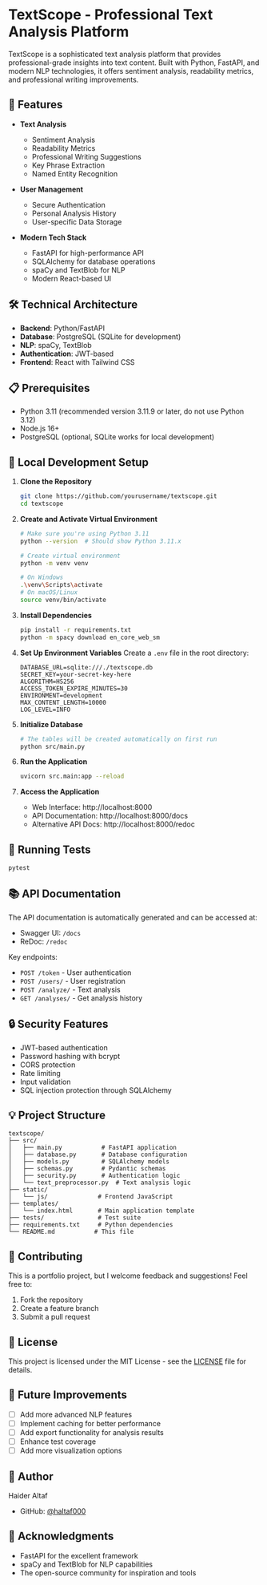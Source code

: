 # TextScope - Professional Text Analysis Platform

TextScope is a sophisticated text analysis platform that provides professional-grade insights into text content. Built with Python, FastAPI, and modern NLP technologies, it offers sentiment analysis, readability metrics, and professional writing improvements.

## 🚀 Features

- **Text Analysis**
  - Sentiment Analysis
  - Readability Metrics
  - Professional Writing Suggestions
  - Key Phrase Extraction
  - Named Entity Recognition

- **User Management**
  - Secure Authentication
  - Personal Analysis History
  - User-specific Data Storage

- **Modern Tech Stack**
  - FastAPI for high-performance API
  - SQLAlchemy for database operations
  - spaCy and TextBlob for NLP
  - Modern React-based UI

## 🛠️ Technical Architecture

- **Backend**: Python/FastAPI
- **Database**: PostgreSQL (SQLite for development)
- **NLP**: spaCy, TextBlob
- **Authentication**: JWT-based
- **Frontend**: React with Tailwind CSS

## 📋 Prerequisites

- Python 3.11 (recommended version 3.11.9 or later, do not use Python 3.12)
- Node.js 16+
- PostgreSQL (optional, SQLite works for local development)

## 🚀 Local Development Setup

1. **Clone the Repository**
   ```bash
   git clone https://github.com/yourusername/textscope.git
   cd textscope
   ```

2. **Create and Activate Virtual Environment**
   ```bash
   # Make sure you're using Python 3.11
   python --version  # Should show Python 3.11.x
   
   # Create virtual environment
   python -m venv venv
   
   # On Windows
   .\venv\Scripts\activate
   # On macOS/Linux
   source venv/bin/activate
   ```

3. **Install Dependencies**
   ```bash
   pip install -r requirements.txt
   python -m spacy download en_core_web_sm
   ```

4. **Set Up Environment Variables**
   Create a `.env` file in the root directory:
   ```env
   DATABASE_URL=sqlite:///./textscope.db
   SECRET_KEY=your-secret-key-here
   ALGORITHM=HS256
   ACCESS_TOKEN_EXPIRE_MINUTES=30
   ENVIRONMENT=development
   MAX_CONTENT_LENGTH=10000
   LOG_LEVEL=INFO
   ```

5. **Initialize Database**
   ```bash
   # The tables will be created automatically on first run
   python src/main.py
   ```

6. **Run the Application**
   ```bash
   uvicorn src.main:app --reload
   ```

7. **Access the Application**
   - Web Interface: http://localhost:8000
   - API Documentation: http://localhost:8000/docs
   - Alternative API Docs: http://localhost:8000/redoc

## 🧪 Running Tests

```bash
pytest
```

## 📚 API Documentation

The API documentation is automatically generated and can be accessed at:
- Swagger UI: `/docs`
- ReDoc: `/redoc`

Key endpoints:
- `POST /token` - User authentication
- `POST /users/` - User registration
- `POST /analyze/` - Text analysis
- `GET /analyses/` - Get analysis history

## 🔒 Security Features

- JWT-based authentication
- Password hashing with bcrypt
- CORS protection
- Rate limiting
- Input validation
- SQL injection protection through SQLAlchemy

## 💡 Project Structure

```
textscope/
├── src/
│   ├── main.py           # FastAPI application
│   ├── database.py       # Database configuration
│   ├── models.py         # SQLAlchemy models
│   ├── schemas.py        # Pydantic schemas
│   ├── security.py       # Authentication logic
│   └── text_preprocessor.py  # Text analysis logic
├── static/
│   └── js/              # Frontend JavaScript
├── templates/
│   └── index.html       # Main application template
├── tests/               # Test suite
├── requirements.txt     # Python dependencies
└── README.md           # This file
```

## 🤝 Contributing

This is a portfolio project, but I welcome feedback and suggestions! Feel free to:
1. Fork the repository
2. Create a feature branch
3. Submit a pull request

## 📝 License

This project is licensed under the MIT License - see the [LICENSE](LICENSE) file for details.

## 🎯 Future Improvements

- [ ] Add more advanced NLP features
- [ ] Implement caching for better performance
- [ ] Add export functionality for analysis results
- [ ] Enhance test coverage
- [ ] Add more visualization options

## 👤 Author

Haider Altaf
- GitHub: [@haltaf000](https://github.com/haltaf000)

## 🙏 Acknowledgments

- FastAPI for the excellent framework
- spaCy and TextBlob for NLP capabilities
- The open-source community for inspiration and tools


